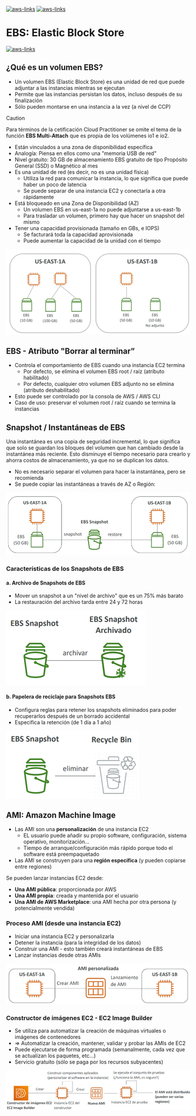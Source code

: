 [![aws-links](https://img.shields.io/badge/<-FF4859?style=for-the-badge)](../3_EC2/README.md)
[![aws-links](https://img.shields.io/badge/CONTENT_TABLE-175074?style=for-the-badge)](../README.md)
<!-- [![aws-links](https://img.shields.io/badge/>-FF4859?style=for-the-badge)](../xxx/README.md) -->

# EBS: Elastic Block Store
[![aws-links](https://img.shields.io/badge/Documentación-orange?style=for-the-badge)](https://docs.aws.amazon.com/es_es/ebs/latest/userguide/what-is-ebs.html)

## ¿Qué es un volumen EBS?
- Un volumen EBS (Elastic Block Store) es una unidad de red que puede
adjuntar a las instancias mientras se ejecutan
- Permite que las instancias persistan los datos, incluso después de su
finalización
- Sólo pueden montarse en una instancia a la vez (a nivel de CCP)

> [!CAUTION]
> Para términos de la cetificación Cloud Practitioner se omite el tema de la función **EBS Multi-Attach** que es propia de los volúmenes io1 e io2.

- Están vinculados a una zona de disponibilidad específica
- Analogía: Piensa en ellos como una "memoria USB de red"
- Nivel gratuito: 30 GB de almacenamiento EBS gratuito de tipo Propósito
General (SSD) o Magnético al mes
- Es una unidad de red (es decir, no es una unidad física)
    - Utiliza la red para comunicar la instancia, lo que significa que puede haber un poco de latencia
    - Se puede separar de una instancia EC2 y conectarla a otra rápidamente
- Está bloqueado en una Zona de Disponibilidad (AZ)
    - Un volumen EBS en us-east-1a no puede adjuntarse a us-east-1b
    - Para trasladar un volumen, primero hay que hacer un snapshot del mismo
- Tener una capacidad provisionada (tamaño en GBs, e IOPS)
    - Se facturará toda la capacidad aprovisionada
    - Puede aumentar la capacidad de la unidad con el tiempo

![](./assets/ebs-example.png)

## EBS - Atributo "Borrar al terminar”
- Controla el comportamiento de EBS cuando una instancia EC2 termina
    - Por defecto, se elimina el volumen EBS root / raíz (atributo habilitado)
    - Por defecto, cualquier otro volumen EBS adjunto no se elimina (atributo deshabilitado)
- Esto puede ser controlado por la consola de AWS / AWS CLI
- Caso de uso: preservar el volumen root / raíz cuando se termina la instancias

## Snapshot / Instantáneas de EBS
Una instantánea es una copia de seguridad incremental, lo que significa que solo se guardan los bloques del volumen que han cambiado desde la instantánea más reciente. Esto disminuye el tiempo necesario para crearlo y ahorra costos de almacenamiento, ya que no se duplican los datos.
- No es necesario separar el volumen para hacer la instantánea, pero se recomienda
- Se puede copiar las instantáneas a través de AZ o Región:

![](./assets/ebs-snapshot.png)

### Características de los Snapshots de EBS
#### a. Archivo de Snapshots de EBS
- Mover un snapshot a un "nivel de archivo" que es un 75% más barato
- La restauración del archivo tarda entre 24 y 72 horas

![](./assets/ebs-snapshot-archive.png)

#### b. Papelera de reciclaje para Snapshots EBS
- Configura reglas para retener los snapshots eliminados para poder recuperarlos después de un borrado accidental
- Especifica la retención (de 1 día a 1 año)

![](./assets/ebs-snapshot-delete.png)

## AMI: Amazon Machine Image
- Las AMI son una **personalización** de una instancia EC2
    - EL usuario puede añadir su propio software, configuración, sistema operativo, monitorización...
    - Tiempo de arranque/configuración más rápido porque todo el software está preempaquetado
- Las AMI se construyen para una **región específica** (y pueden copiarse entre regiones)

Se pueden lanzar instancias EC2 desde:
- **Una AMI pública**: proporcionada por AWS
- **Una AMI propia**: creada y mantenida por el usuario
- **Una AMI de AWS Marketplace**: una AMI hecha por otra persona (y
potencialmente vendida)

### Proceso AMI (desde una instancia EC2)
- Iniciar una instancia EC2 y personalizarla
- Detener la instancia (para la integridad de los datos)
- Construir una AMI - esto también creará instantáneas de EBS
- Lanzar instancias desde otras AMIs

![](./assets/ami-ec2.png)

### Constructor de imágenes EC2 - EC2 Image Builder
- Se utiliza para automatizar la creación de máquinas virtuales o imágenes de contenedores
- => Automatizar la creación, mantener, validar y probar las AMIs de EC2
- Puede ejecutarse de forma programada (semanalmente, cada vez que se actualizan los
paquetes, etc...)
- Servicio gratuito (sólo se paga por los recursos subyacentes)


![](./assets/ec2-image-builder.png)
